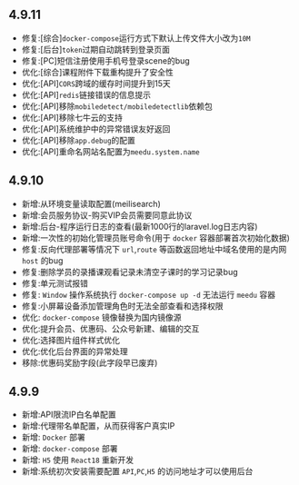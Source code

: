 ## 4.9.11

- 修复:[综合]`docker-compose`运行方式下默认上传文件大小改为`10M`
- 修复:[后台]`token`过期自动跳转到登录页面
- 修复:[PC]短信注册使用手机号登录scene的bug
- 优化:[综合]课程附件下载重构提升了安全性
- 优化:[API]`CORS`跨域的缓存时间提升到15天
- 优化:[API]`redis`链接错误的信息提示
- 优化:[API]移除`mobiledetect/mobiledetectlib`依赖包
- 优化:[API]移除七牛云的支持
- 优化:[API]系统维护中的异常错误友好返回
- 优化:[API]移除`app.debug`的配置
- 优化:[API]重命名网站名配置为`meedu.system.name`

## 4.9.10

- 新增:从环境变量读取配置(meilisearch)
- 新增:会员服务协议-购买VIP会员需要同意此协议
- 新增:后台-程序运行日志的查看(最新1000行的laravel.log日志内容)
- 新增:一次性的初始化管理员账号命令(用于 `docker` 容器部署首次初始化数据)
- 修复:反向代理部署等情况下 `url`,`route` 等函数返回地址中域名使用的是内网 `host` 的bug
- 修复:删除学员的录播课观看记录未清空子课时的学习记录bug
- 修复:单元测试报错
- 修复: `Window` 操作系统执行 `docker-compose up -d` 无法运行 `meedu` 容器
- 修复:小屏幕设备添加管理角色时无法全部查看和选择权限
- 优化: `docker-compose` 镜像替换为国内镜像源
- 优化:提升会员、优惠码、公众号新建、编辑的交互
- 优化:选择图片组件样式优化
- 优化:优化后台界面的异常处理
- 移除:优惠码奖励字段(此字段早已废弃)

## 4.9.9

- 新增:API限流IP白名单配置
- 新增:代理带名单配置，从而获得客户真实IP
- 新增: `Docker` 部署
- 新增: `docker-compose` 部署
- 新增: `H5` 使用 `React18` 重新开发
- 新增:系统初次安装需要配置 `API`,`PC`,`H5` 的访问地址才可以使用后台